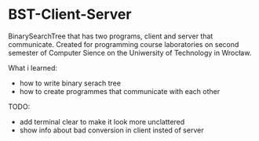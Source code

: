 # BST-Client-Server

BinarySearchTree that has two programs, client and server that communicate.
Created for programming course laboratories on second semester of Computer Sience on the Uniwersity of Technology in Wrocław.

What i learned:
* how to write binary serach tree
* how to create programmes that communicate with each other


TODO:
* add terminal clear to make it look more unclattered
* show info about bad conversion in client insted of server
